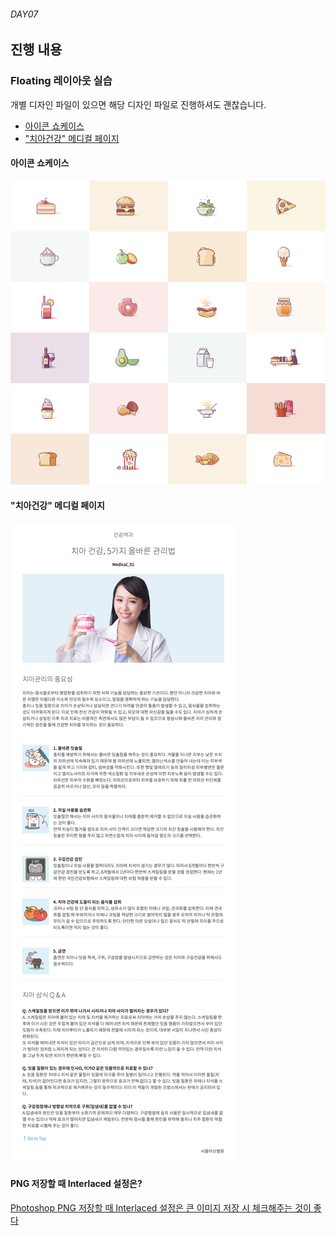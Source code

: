 ###### DAY07

## 진행 내용

### Floating 레이아웃 실습

개별 디자인 파일이 있으면 해당 디자인 파일로 진행하셔도 괜찮습니다.

- [아이콘 쇼케이스](../DAY07/Layout--Floating-demo__Yummies/)
- ["치아건강" 메디컬 페이지](../DAY07/Layout--Typography-demo__Medical)


#### 아이콘 쇼케이스

![](../DAY07/Layout--Floating-demo__Yummies/GUIDE.png)


#### "치아건강" 메디컬 페이지

![](../DAY07/Layout--Typography-demo__Medical/GUIDE.jpg)

#### PNG 저장할 때 Interlaced 설정은?

[Photoshop PNG 저장할 때 Interlaced 설정은 큰 이미지 저장 시 체크해주는 것이 좋다](https://graphicdesign.stackexchange.com/questions/6677/what-does-the-interlaced-option-in-photoshop-do)
